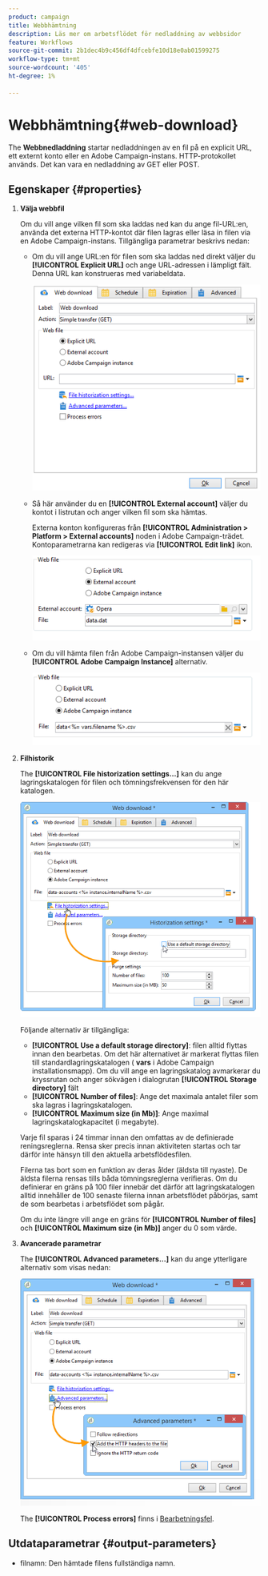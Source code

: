 ```yaml
---
product: campaign
title: Webbhämtning
description: Läs mer om arbetsflödet för nedladdning av webbsidor
feature: Workflows
source-git-commit: 2b1dec4b9c456df4dfcebfe10d18e0ab01599275
workflow-type: tm+mt
source-wordcount: '405'
ht-degree: 1%

---
```


# Webbhämtning{#web-download}



The **Webbnedladdning** startar nedladdningen av en fil på en explicit URL, ett externt konto eller en Adobe Campaign-instans. HTTP-protokollet används. Det kan vara en nedladdning av GET eller POST.

## Egenskaper {#properties}

1. **Välja webbfil**

   Om du vill ange vilken fil som ska laddas ned kan du ange fil-URL:en, använda det externa HTTP-kontot där filen lagras eller läsa in filen via en Adobe Campaign-instans. Tillgängliga parametrar beskrivs nedan:

   * Om du vill ange URL:en för filen som ska laddas ned direkt väljer du **[!UICONTROL Explicit URL]** och ange URL-adressen i lämpligt fält. Denna URL kan konstrueras med variabeldata.

      ![](assets/download_web_edit.png)

   * Så här använder du en **[!UICONTROL External account]** väljer du kontot i listrutan och anger vilken fil som ska hämtas.

      Externa konton konfigureras från **[!UICONTROL Administration > Platform > External accounts]** noden i Adobe Campaign-trädet. Kontoparametrarna kan redigeras via **[!UICONTROL Edit link]** ikon.

      ![](assets/download_web_edit_external.png)

   * Om du vill hämta filen från Adobe Campaign-instansen väljer du **[!UICONTROL Adobe Campaign Instance]** alternativ.

      ![](assets/download_web_edit_instance.png)

1. **Filhistorik**

   The **[!UICONTROL File historization settings...]** kan du ange lagringskatalogen för filen och tömningsfrekvensen för den här katalogen.

   ![](assets/download_web_edit_hist.png)

   Följande alternativ är tillgängliga:

   * **[!UICONTROL Use a default storage directory]**: filen alltid flyttas innan den bearbetas. Om det här alternativet är markerat flyttas filen till standardlagringskatalogen ( **vars** i Adobe Campaign installationsmapp). Om du vill ange en lagringskatalog avmarkerar du kryssrutan och anger sökvägen i dialogrutan **[!UICONTROL Storage directory]** fält
   * **[!UICONTROL Number of files]**: Ange det maximala antalet filer som ska lagras i lagringskatalogen.
   * **[!UICONTROL Maximum size (in Mb)]**: Ange maximal lagringskatalogkapacitet (i megabyte).

   Varje fil sparas i 24 timmar innan den omfattas av de definierade reningsreglerna. Rensa sker precis innan aktiviteten startas och tar därför inte hänsyn till den aktuella arbetsflödesfilen.

   Filerna tas bort som en funktion av deras ålder (äldsta till nyaste). De äldsta filerna rensas tills båda tömningsreglerna verifieras. Om du definierar en gräns på 100 filer innebär det därför att lagringskatalogen alltid innehåller de 100 senaste filerna innan arbetsflödet påbörjas, samt de som bearbetas i arbetsflödet som pågår.

   Om du inte längre vill ange en gräns för **[!UICONTROL Number of files]** och **[!UICONTROL Maximum size (in Mb)]** anger du 0 som värde.

1. **Avancerade parametrar**

   The **[!UICONTROL Advanced parameters...]** kan du ange ytterligare alternativ som visas nedan:

   ![](assets/download_web_edit_advanced.png)

   The **[!UICONTROL Process errors]** finns i [Bearbetningsfel](monitor-workflow-execution.md#processing-errors).

## Utdataparametrar {#output-parameters}

* filnamn: Den hämtade filens fullständiga namn.
